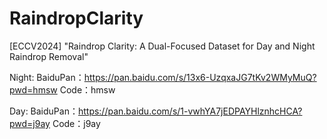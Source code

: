 # RaindropClarity
[ECCV2024] "Raindrop Clarity: A Dual-Focused Dataset for Day and Night Raindrop Removal"


Night:
BaiduPan：https://pan.baidu.com/s/13x6-UzqxaJG7tKv2WMyMuQ?pwd=hmsw 
Code：hmsw 

Day:
BaiduPan：https://pan.baidu.com/s/1-vwhYA7jEDPAYHlznhcHCA?pwd=j9ay 
Code：j9ay 


